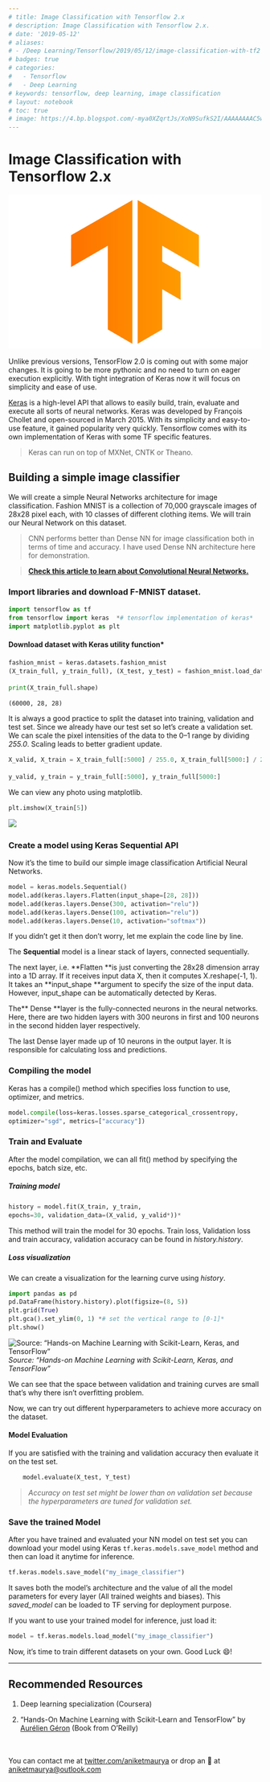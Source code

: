 ```yaml
---
# title: Image Classification with Tensorflow 2.x
# description: Image Classification with Tensorflow 2.x.
# date: '2019-05-12'
# aliases:
# - /Deep Learning/Tensorflow/2019/05/12/image-classification-with-tf2
# badges: true
# categories:
#   - Tensorflow
#   - Deep Learning
# keywords: tensorflow, deep learning, image classification
# layout: notebook
# toc: true
# image: https://4.bp.blogspot.com/-mya0XZqrtJs/XoN9SufkS2I/AAAAAAAAC5w/y5POjjt0Rs8B8uLLO1gegGb74MYTx7W7gCLcBGAsYHQ/s1600/TF_FullColor_Icon.jpg
---
```


# Image Classification with Tensorflow 2.x

![TF-Logo](https://raw.githubusercontent.com/aniketmaurya/machine_learning/master/logo/tf-logo-rect.jpg)


Unlike previous versions, TensorFlow 2.0 is coming out with some major changes. It is going to be more pythonic and no need to turn on eager execution explicitly. With tight integration of Keras now it will focus on simplicity and ease of use.

[Keras](https://keras.io) is a high-level API that allows to easily build, train, evaluate and execute all sorts of neural networks. Keras was developed by François Chollet and open-sourced in March 2015. With its simplicity and easy-to-use feature, it gained popularity very quickly. Tensorflow comes with its own implementation of Keras with some TF specific features.
> Keras can run on top of MXNet, CNTK or Theano.


## Building a simple image classifier

We will create a simple Neural Networks architecture for image classification. Fashion MNIST is a collection of 70,000 grayscale images of 28x28 pixel each, with 10 classes of different clothing items. We will train our Neural Network on this dataset.
> CNN performs better than Dense NN for image classification both in terms of time and accuracy. I have used Dense NN architecture here for demonstration.

> **[Check this article to learn about Convolutional Neural Networks.](https://becominghuman.ai/not-just-introduction-to-convolutional-neural-networks-part-1-56a36b938592)**

### Import libraries and download F-MNIST dataset.
```python
import tensorflow as tf
from tensorflow import keras  *# tensorflow implementation of keras*
import matplotlib.pyplot as plt
```

#### Download dataset with Keras utility function*

```python
fashion_mnist = keras.datasets.fashion_mnist
(X_train_full, y_train_full), (X_test, y_test) = fashion_mnist.load_data()

print(X_train_full.shape)
```
    (60000, 28, 28)

It is always a good practice to split the dataset into training, validation and test set. Since we already have our test set so let’s create a validation set. We can scale the pixel intensities of the data to the 0–1 range by dividing *255.0*. Scaling leads to better gradient update.

```python
X_valid, X_train = X_train_full[:5000] / 255.0, X_train_full[5000:] / 255.0

y_valid, y_train = y_train_full[:5000], y_train_full[5000:]
```

We can view any photo using matplotlib.
```python
plt.imshow(X_train[5])
```

![](https://cdn-images-1.medium.com/max/2000/1*TWIU4HAXLrYTTFRGUa3DKw.png)

### Create a model using Keras Sequential API

Now it’s the time to build our simple image classification Artificial Neural Networks.

```python
model = keras.models.Sequential()
model.add(keras.layers.Flatten(input_shape=[28, 28]))
model.add(keras.layers.Dense(300, activation="relu"))
model.add(keras.layers.Dense(100, activation="relu"))
model.add(keras.layers.Dense(10, activation="softmax"))
```

If you didn’t get it then don’t worry, let me explain the code line by line.

The **Sequential** model is a linear stack of layers, connected sequentially.

The next layer, i.e. **Flatten **is just converting the 28x28 dimension array into a 1D array. If it receives input data X, then it computes X.reshape(-1, 1). It takes an **input_shape **argument to specify the size of the input data. However, input_shape can be automatically detected by Keras.

The** Dense **layer is the fully-connected neurons in the neural networks. Here, there are two hidden layers with 300 neurons in first and 100 neurons in the second hidden layer respectively.

The last Dense layer made up of 10 neurons in the output layer. It is responsible for calculating loss and predictions.

### Compiling the model

Keras has a compile() method which specifies loss function to use, optimizer, and metrics.
```python
model.compile(loss=keras.losses.sparse_categorical_crossentropy,
optimizer="sgd", metrics=["accuracy"])
```

### Train and Evaluate

After the model compilation, we can all fit() method by specifying the epochs, batch size, etc.

##### Training model

```python
history = model.fit(X_train, y_train,
epochs=30, validation_data=(X_valid, y_valid*))*
```

This method will train the model for 30 epochs. Train loss, Validation loss and train accuracy, validation accuracy can be found in *history.history*.


##### Loss visualization
We can create a visualization for the learning curve using *history*.

```python
import pandas as pd
pd.DataFrame(history.history).plot(figsize=(8, 5))
plt.grid(True)
plt.gca().set_ylim(0, 1) *# set the vertical range to [0-1]*
plt.show()
```

![Source: “Hands-on Machine Learning with Scikit-Learn, Keras, and TensorFlow”](https://cdn-images-1.medium.com/max/4590/1*CLrZIrYpxK8SIsOqDMBncg.png)*Source: “Hands-on Machine Learning with Scikit-Learn, Keras, and TensorFlow”*

We can see that the space between validation and training curves are small that’s why there isn’t overfitting problem.

Now, we can try out different hyperparameters to achieve more accuracy on the dataset.

#### Model Evaluation
If you are satisfied with the training and validation accuracy then evaluate it on the test set.

```python
    model.evaluate(X_test, Y_test)
```
> *Accuracy on test set might be lower than on validation set because the hyperparameters are tuned for validation set.*

### Save the trained Model

After you have trained and evaluated your NN model on test set you can download your model using Keras `tf.keras.models.save_model` method and then can load it anytime for inference.

```python
tf.keras.models.save_model("my_image_classifier")
```

It saves both the model’s architecture and the value of all the model parameters for every layer (All trained weights and biases). This *saved_model* can be loaded to TF serving for deployment purpose.

If you want to use your trained model for inference, just load it:

```python
model = tf.keras.models.load_model("my_image_classifier")
```

Now, it’s time to train different datasets on your own. Good Luck 😄!

---

## Recommended Resources

1. Deep learning specialization (Coursera)

2. “Hands-On Machine Learning with Scikit-Learn and TensorFlow” by [Aurélien Géron](undefined) (Book from O’Reilly)

<br><br>
You can contact me at [twitter.com/aniketmaurya](http://twitter.com/iamaniketmaurya) or drop an 📧 at [aniketmaurya@outlook.com](http://aniketmaurya@outlook.com)
